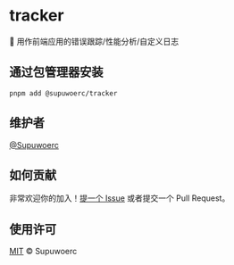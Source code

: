 # tracker

:lollipop: 用作前端应用的错误跟踪/性能分析/自定义日志

## 通过包管理器安装

`pnpm add @supuwoerc/tracker`

## 维护者

[@Supuwoerc](https://github.com/supuwoerc)

## 如何贡献

非常欢迎你的加入！[提一个 Issue](https://github.com/supuwoerc/tracker/issues/new) 或者提交一个 Pull Request。

## 使用许可

[MIT](LICENSE) © Supuwoerc